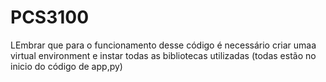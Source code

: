 # PCS3100

LEmbrar que para  o funcionamento desse código é necessário criar umaa virtual environment e instar
todas as bibliotecas utilizadas (todas estão no inicio do código de app,py)
